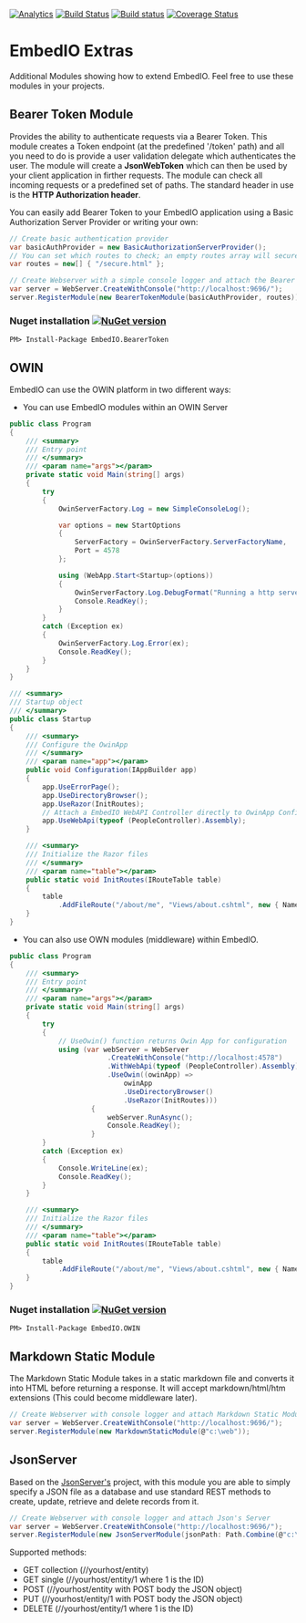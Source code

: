 [![Analytics](https://ga-beacon.appspot.com/UA-8535255-2/unosquare/embedio-extras/)](https://github.com/igrigorik/ga-beacon)
[![Build Status](https://travis-ci.org/unosquare/embedio-extras.svg?branch=master)](https://travis-ci.org/unosquare/embedio-extras)
[![Build status](https://ci.appveyor.com/api/projects/status/70runy7vrgix31j5?svg=true)](https://ci.appveyor.com/project/geoperez/embedio-extras)
[![Coverage Status](https://coveralls.io/repos/unosquare/embedio-extras/badge.svg?branch=master)](https://coveralls.io/r/unosquare/embedio-extras?branch=master)

# EmbedIO Extras

Additional Modules showing how to extend EmbedIO. Feel free to use these modules in your projects.

## Bearer Token Module

Provides the ability to authenticate requests via a Bearer Token. This module creates a Token endpoint (at the predefined '/token' path) and all you need to do is provide a user validation delegate which authenticates the user. The module will create a **JsonWebToken** which can then be used by your client application in firther requests. The module can check all incoming requests or a predefined set of paths. The standard header in use is the **HTTP Authorization header**.

You can easily add Bearer Token to your EmbedIO application using a Basic Authorization Server Provider or writing your own:

```csharp
// Create basic authentication provider
var basicAuthProvider = new BasicAuthorizationServerProvider();
// You can set which routes to check; an empty routes array will secure entire server
var routes = new[] { "/secure.html" };

// Create Webserver with a simple console logger and attach the Bearer Token Module
var server = WebServer.CreateWithConsole("http://localhost:9696/");
server.RegisterModule(new BearerTokenModule(basicAuthProvider, routes));
```

### Nuget installation [![NuGet version](https://badge.fury.io/nu/EmbedIO.BearerToken.svg)](http://badge.fury.io/nu/EmbedIO.BearerToken)

```
PM> Install-Package EmbedIO.BearerToken
```

## OWIN

EmbedIO can use the OWIN platform in two different ways:

* You can use EmbedIO modules within an OWIN Server

```csharp
public class Program
{
    /// <summary>
    /// Entry point
    /// </summary>
    /// <param name="args"></param>
    private static void Main(string[] args)
    {
        try
        {
            OwinServerFactory.Log = new SimpleConsoleLog();

            var options = new StartOptions
            {
                ServerFactory = OwinServerFactory.ServerFactoryName,
                Port = 4578
            };

            using (WebApp.Start<Startup>(options))
            {
                OwinServerFactory.Log.DebugFormat("Running a http server on port {0}", options.Port);
                Console.ReadKey();
            }
        }
        catch (Exception ex)
        {
            OwinServerFactory.Log.Error(ex);
            Console.ReadKey();
        }
    }
}

/// <summary>
/// Startup object
/// </summary>
public class Startup
{
    /// <summary>
    /// Configure the OwinApp
    /// </summary>
    /// <param name="app"></param>
    public void Configuration(IAppBuilder app)
    {
        app.UseErrorPage();
        app.UseDirectoryBrowser();
        app.UseRazor(InitRoutes);
        // Attach a EmbedIO WebAPI Controller directly to OwinApp Configuration
        app.UseWebApi(typeof (PeopleController).Assembly);
    }

    /// <summary>
    /// Initialize the Razor files
    /// </summary>
    /// <param name="table"></param>
    public static void InitRoutes(IRouteTable table)
    {
        table
            .AddFileRoute("/about/me", "Views/about.cshtml", new { Name = "EmbedIO Razor", Date = DateTime.UtcNow });
    }
}
```

* You can also use OWN modules (middleware) within EmbedIO.

```csharp
public class Program
{
    /// <summary>
    /// Entry point
    /// </summary>
    /// <param name="args"></param>
    private static void Main(string[] args)
    {
        try
        {
            // UseOwin() function returns Owin App for configuration
            using (var webServer = WebServer
                        .CreateWithConsole("http://localhost:4578")
                        .WithWebApi(typeof (PeopleController).Assembly)
                        .UseOwin((owinApp) => 
                            owinApp
                            .UseDirectoryBrowser()
                            .UseRazor(InitRoutes)))
                    {
                        webServer.RunAsync();
                        Console.ReadKey();
                    }
        }
        catch (Exception ex)
        {
            Console.WriteLine(ex);
            Console.ReadKey();
        }
    }

    /// <summary>
    /// Initialize the Razor files
    /// </summary>
    /// <param name="table"></param>
    public static void InitRoutes(IRouteTable table)
    {
        table
            .AddFileRoute("/about/me", "Views/about.cshtml", new { Name = "EmbedIO Razor", Date = DateTime.UtcNow });
    }
}
```

### Nuget installation [![NuGet version](https://badge.fury.io/nu/EmbedIO.OWIN.svg)](http://badge.fury.io/nu/EmbedIO.OWIN)

```
PM> Install-Package EmbedIO.OWIN
```

## Markdown Static Module

The Markdown Static Module takes in a static markdown file and converts it into HTML before returning a response. 
It will accept markdown/html/htm extensions (This could become middleware later).

```csharp
// Create Webserver with console logger and attach Markdown Static Module
var server = WebServer.CreateWithConsole("http://localhost:9696/");
server.RegisterModule(new MarkdownStaticModule(@"c:\web"));
```

## JsonServer

Based on the [JsonServer's](https://github.com/typicode/json-server) project, with this module you are able to simply specify a JSON file as a database and use standard REST methods to create, update, retrieve and delete records from it. 

```csharp
// Create Webserver with console logger and attach Json's Server
var server = WebServer.CreateWithConsole("http://localhost:9696/");
server.RegisterModule(new JsonServerModule(jsonPath: Path.Combine(@"c:\web", "database.json")));
```

Supported methods: 

* GET collection (//yourhost/entity) 
* GET single (//yourhost/entity/1 where 1 is the ID)
* POST (//yourhost/entity with POST body the JSON object)
* PUT (//yourhost/entity/1 with POST body the JSON object)
* DELETE (//yourhost/entity/1 where 1 is the ID)
